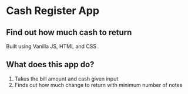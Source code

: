 # Cash Register App
## Find out how much cash to return
Built using Vanilla JS, HTML and CSS

## What does this app do?
1. Takes the bill amount and cash given input
1. Finds out how much change to return with minimum number of notes